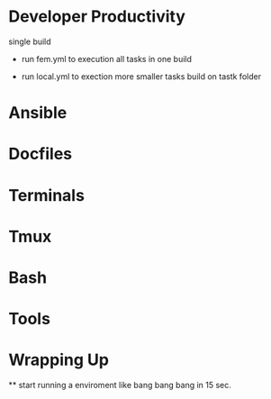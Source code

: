 # Developer Productivity

single build
- run fem.yml to execution all tasks in one build

- run local.yml to exection more smaller tasks build on tastk folder

# Ansible

# Docfiles

# Terminals

# Tmux

# Bash

# Tools

# Wrapping Up
** start running a enviroment like bang bang bang in 15 sec.
